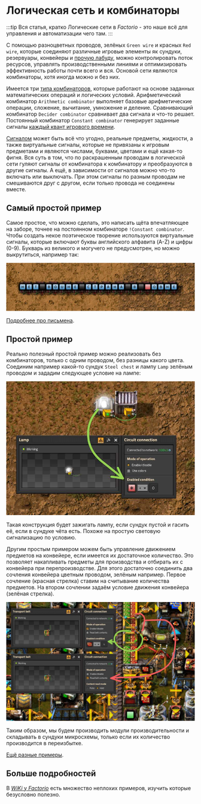 # Логическая сеть и комбинаторы

:::tip Вся статья, кратко
Логические сети в *Factorio* - это наше всё для управления и автоматизации чего там.
:::

С помощью разноцветных проводов, зелёных `Green wire` и красных `Red wire`, которые соединяют различные игровые элементы як сундуки, резервуары, конвейеры и [прочую лабуду](https://wiki.factorio.com/Circuit_network#Devices), можно контролировать поток ресурсов, управлять производственными линиями и оптимизировать эффективность работы почти всего и вся. Основой сети являются комбинаторы, хотя иногда можно и без них.

Имеется три [типа комбинаторов](https://wiki.factorio.com/Circuit_network#Combinators), которые работают на основе заданных математических операций и логических условий. Арифметический комбинатор `Arithmetic combinator` выполняет базовые арифметические операции, сложение, вычитание, умножение и деление. Сравнивающий комбинатор `Decider combinator` сравнивает два сигнала и что-то решает. Постоянный комбинатор `Constant combinator` генерирует заданные сигналы [каждый квант игрового времени](../Additionals/FPSandUPS.md#как-решать-вопросы-с-производительностью).

[Сигналом](https://wiki.factorio.com/Circuit_network#Virtual_signals) может быть всё что угодно, реальные предметы, жидкости, а также виртуальные сигналы, которые не привязаны к игровым предметами и являются числами, буквами, цветами и ещё какая-то фигня. Вся суть в том, что по раскрашенным проводам в логической сети гуляют сигналы от комбинатора к комбинатору и преобразуются в другие сигналы. А ещё, в зависимости от сигналов можно что-то включать или выключать. При этом сигналы по разным проводам не смешиваются друг с другом, если только провода не соединены вместе.

## Самый простой пример

Самое простое, что можно сделать, это написать щёта впечатляющее на заборе, точнее на постоянном комбинаторе `!Constant combinator`. Чтобы создать некое поэтическое творение используются виртуальные сигналы, которые включают буквы английского алфавита (A-Z) и цифры (0-9). Букварь из великого и могучего не предусмотрен, но можно выкрутиться, например так:

![Нет войне](./images/CircuitNetwork.01.jpg)

[Подробнее про письмена](./Writing.md).

## Простой пример

Реально полезный простой пример можно реализовать без комбинаторов, только с одним проводом, без разницы какого цвета. Соединим например какой-то сундук `Steel chest` и лампу `Lamp` зелёным проводом и зададим следующее условие на лампе:

![Простой пример с лампой](./images/CircuitNetwork.02.jpg)

Такая конструкция будет зажигать лампу, если сундук пустой и гасить её, если в сундуке чёта есть. Похоже на простую световую сигнализацию по условию.

Другим простым примером можем быть управление движением предметов на конвейере, если имеется их достаточное количество. Это позволяет накапливать предметы для производства и отбирать их с конвейера при перепроизводстве. Для этого достаточно соединить два сочления конвейера цветным проводом, зелёным например. Первое сочление (красная стрелка) ставим на считывание количества предметов. На втором сочлении задаём условие движения конвейера (зелёная стрелка).

![Другой простой пример с конвейером](./images/CircuitNetwork.03.jpg)

Таким образом, мы будем производить модули производительности и складывать в сундуки микросхемы, только если их количество производится в переизбытке.

[Ещё разные примеры](./SimpleExamples.md).

## Больше подробностей

В [*WiKi* у *Factorio*](https://wiki.factorio.com/Tutorial:Combinator_tutorial) есть множество неплохих примеров, изучить которые безусловно полезно.
